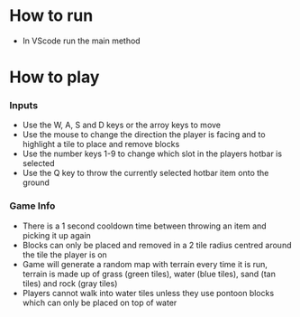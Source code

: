# How to run
- In VScode run the main method

# How to play
### Inputs
- Use the W, A, S and D keys or the arroy keys to move
- Use the mouse to change the direction the player is facing and to highlight a tile to place and remove blocks
- Use the number keys 1-9 to change which slot in the players hotbar is selected
- Use the Q key to throw the currently selected hotbar item onto the ground

### Game Info
- There is a 1 second cooldown time between throwing an item and picking it up again
- Blocks can only be placed and removed in a 2 tile radius centred around the tile the player is on
- Game will generate a random map with terrain every time it is run, terrain is made up of grass (green tiles), water (blue tiles), sand (tan tiles) and rock (gray tiles)
- Players cannot walk into water tiles unless they use pontoon blocks which can only be placed on top of water
